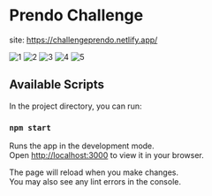# Prendo Challenge

site: https://challengeprendo.netlify.app/

![1](https://user-images.githubusercontent.com/84545725/209749679-32e89441-2372-4d72-96bc-9440277717b7.jpeg) ![2](https://user-images.githubusercontent.com/84545725/209749687-5f8f2136-d780-4951-a9a8-6148a80dc37b.jpeg) ![3](https://user-images.githubusercontent.com/84545725/209749890-653f1a85-fb29-4cd1-8886-dd783e40eb24.jpeg) ![4](https://user-images.githubusercontent.com/84545725/209749919-2f8a274e-219a-443c-8513-716111602bb2.jpeg) ![5](https://user-images.githubusercontent.com/84545725/209749934-310c1586-d735-4b9e-901a-492fae0243cf.jpeg)

## Available Scripts

In the project directory, you can run:

### `npm start`

Runs the app in the development mode.\
Open [http://localhost:3000](http://localhost:3000) to view it in your browser.

The page will reload when you make changes.\
You may also see any lint errors in the console.

